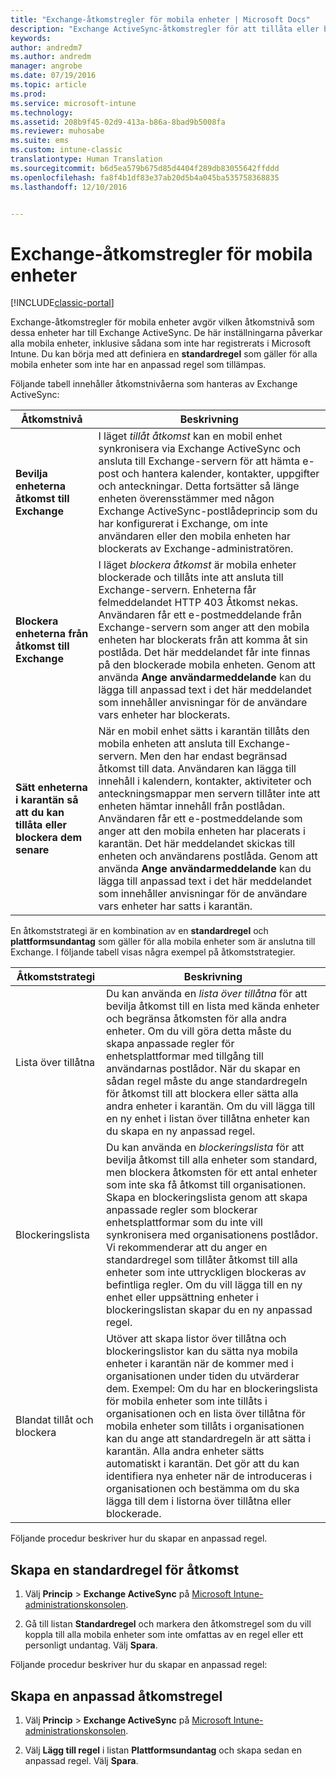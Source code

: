 ```yaml
---
title: "Exchange-åtkomstregler för mobila enheter | Microsoft Docs"
description: "Exchange ActiveSync-åtkomstregler för att tillåta eller blockera enhetsanslutningar med EAS"
keywords: 
author: andredm7
ms.author: andredm
manager: angrobe
ms.date: 07/19/2016
ms.topic: article
ms.prod: 
ms.service: microsoft-intune
ms.technology: 
ms.assetid: 208b9f45-02d9-413a-b86a-8bad9b5008fa
ms.reviewer: muhosabe
ms.suite: ems
ms.custom: intune-classic
translationtype: Human Translation
ms.sourcegitcommit: b6d5ea579b675d85d4404f289db83055642ffddd
ms.openlocfilehash: fa8f4b1df83e37ab20d5b4a045ba535758368835
ms.lasthandoff: 12/10/2016


---
```


# <a name="exchange-access-rules-for-mobile-devices"></a>Exchange-åtkomstregler för mobila enheter

[!INCLUDE[classic-portal](../includes/classic-portal.md)]

Exchange-åtkomstregler för mobila enheter avgör vilken åtkomstnivå som dessa enheter har till Exchange ActiveSync. De här inställningarna påverkar alla mobila enheter, inklusive sådana som inte har registrerats i Microsoft Intune. Du kan börja med att definiera en **standardregel** som gäller för alla mobila enheter som inte har en anpassad regel som tillämpas.

Följande tabell innehåller åtkomstnivåerna som hanteras av Exchange ActiveSync:

|Åtkomstnivå|Beskrivning|
|----------------|---------------|
|**Bevilja enheterna åtkomst till Exchange**|I läget *tillåt åtkomst* kan en mobil enhet synkronisera via Exchange ActiveSync och ansluta till Exchange-servern för att hämta e-post och hantera kalender, kontakter, uppgifter och anteckningar. Detta fortsätter så länge enheten överensstämmer med någon Exchange ActiveSync-postlådeprincip som du har konfigurerat i Exchange, om inte användaren eller den mobila enheten har blockerats av Exchange-administratören.|
|**Blockera enheterna från åtkomst till Exchange**|I läget *blockera åtkomst* är mobila enheter blockerade och tillåts inte att ansluta till Exchange-servern. Enheterna får felmeddelandet HTTP 403 Åtkomst nekas. Användaren får ett e-postmeddelande från Exchange-servern som anger att den mobila enheten har blockerats från att komma åt sin postlåda. Det här meddelandet får inte finnas på den blockerade mobila enheten. Genom att använda **Ange användarmeddelande** kan du lägga till anpassad text i det här meddelandet som innehåller anvisningar för de användare vars enheter har blockerats. |
|**Sätt enheterna i karantän så att du kan tillåta eller blockera dem senare**|När en mobil enhet sätts i karantän tillåts den mobila enheten att ansluta till Exchange-servern. Men den har endast begränsad åtkomst till data. Användaren kan lägga till innehåll i kalendern, kontakter, aktiviteter och anteckningsmappar men servern tillåter inte att enheten hämtar innehåll från postlådan. Användaren får ett e-postmeddelande som anger att den mobila enheten har placerats i karantän. Det här meddelandet skickas till enheten och användarens postlåda. Genom att använda **Ange användarmeddelande** kan du lägga till anpassad text i det här meddelandet som innehåller anvisningar för de användare vars enheter har satts i karantän.|

En åtkomststrategi är en kombination av en **standardregel** och **plattformsundantag** som gäller för alla mobila enheter som är anslutna till Exchange. I följande tabell visas några exempel på åtkomststrategier.

|Åtkomststrategi|Beskrivning|
|-------------------|---------------|
|Lista över tillåtna|Du kan använda en *lista över tillåtna* för att bevilja åtkomst till en lista med kända enheter och begränsa åtkomsten för alla andra enheter. Om du vill göra detta måste du skapa anpassade regler för enhetsplattformar med tillgång till användarnas postlådor. När du skapar en sådan regel måste du ange standardregeln för åtkomst till att blockera eller sätta alla andra enheter i karantän. Om du vill lägga till en ny enhet i listan över tillåtna enheter kan du skapa en ny anpassad regel.|
|Blockeringslista|Du kan använda en *blockeringslista* för att bevilja åtkomst till alla enheter som standard, men blockera åtkomsten för ett antal enheter som inte ska få åtkomst till organisationen. Skapa en blockeringslista genom att skapa anpassade regler som blockerar enhetsplattformar som du inte vill synkronisera med organisationens postlådor. Vi rekommenderar att du anger en standardregel som tillåter åtkomst till alla enheter som inte uttryckligen blockeras av befintliga regler. Om du vill lägga till en ny enhet eller uppsättning enheter i blockeringslistan skapar du en ny anpassad regel.|
|Blandat tillåt och blockera|Utöver att skapa listor över tillåtna och blockeringslistor kan du sätta nya mobila enheter i karantän när de kommer med i organisationen under tiden du utvärderar dem. Exempel: Om du har en blockeringslista för mobila enheter som inte tillåts i organisationen och en lista över tillåtna för mobila enheter som tillåts i organisationen kan du ange att standardregeln är att sätta i karantän. Alla andra enheter sätts automatiskt i karantän. Det gör att du kan identifiera nya enheter när de introduceras i organisationen och bestämma om du ska lägga till dem i listorna över tillåtna eller blockerade.|
Följande procedur beskriver hur du skapar en anpassad regel.

## <a name="create-a-default-access-rule"></a>Skapa en standardregel för åtkomst

1.  Välj **Princip** &gt; **Exchange ActiveSync** på [Microsoft Intune-administrationskonsolen](http://manage.microsoft.com).

2.  Gå till listan **Standardregel** och markera den åtkomstregel som du vill koppla till alla mobila enheter som inte omfattas av en regel eller ett personligt undantag. Välj **Spara**.

Följande procedur beskriver hur du skapar en anpassad regel:

## <a name="create-a-custom-access-rule"></a>Skapa en anpassad åtkomstregel

1. Välj **Princip** &gt; **Exchange ActiveSync** på [Microsoft Intune-administrationskonsolen](http://manage.microsoft.com).

2.  Välj **Lägg till regel** i listan **Plattformsundantag** och skapa sedan en anpassad regel. Välj **Spara**.

